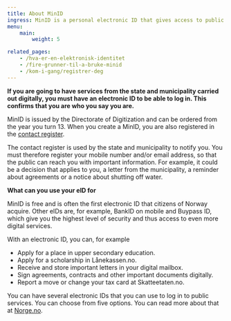 ```yaml
---
title: About MinID
ingress: MinID is a personal electronic ID that gives access to public services at a significant level of security (level 3).
menu: 
    main:
        weight: 5

related_pages:
    - /hva-er-en-elektronisk-identitet
    - /fire-grunner-til-a-bruke-minid
    - /kom-i-gang/registrer-deg
---
```


**If you are going to have services from the state and municipality carried out digitally, you must have an electronic ID to be able to log in. This confirms that you are who you say you are.**

MinID is issued by the Directorate of Digitization and can be ordered from the year you turn 13. When you create a MinID, you are also registered in the [contact register](https://eid.difi.no/nb/kontakt-og-reservasjonsregisteret).

The contact register is used by the state and municipality to notify you. You must therefore register your mobile number and/or email address, so that the public can reach you with important information. For example, it could be a decision that applies to you, a letter from the municipality, a reminder about agreements or a notice about shutting off water.


**What can you use your eID for**

MinID is free and is often the first electronic ID that citizens of Norway acquire. Other eIDs are, for example, BankID on mobile and Buypass ID, which give you the highest level of security and thus access to even more digital services.

With an electronic ID, you can, for example

 - Apply for a place in upper secondary education.
 - Apply for a scholarship in Lånekassen.no.
 - Receive and store important letters in your digital mailbox.
 - Sign agreements, contracts and other important documents digitally.
 - Report a move or change your tax card at Skatteetaten.no.

You can have several electronic IDs that you can use to log in to public services. You can choose from five options. You can read more about that at [Norge.no](https://www.norge.no/elektronisk-id).